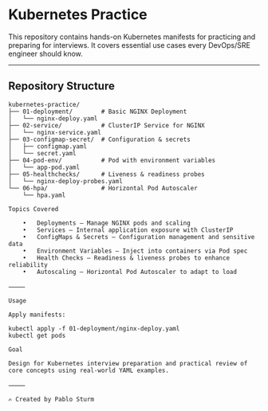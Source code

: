 #  Kubernetes Practice

This repository contains hands-on Kubernetes manifests for practicing and preparing for interviews. It covers essential use cases every DevOps/SRE engineer should know.

---

##  Repository Structure

```text
kubernetes-practice/
├── 01-deployment/        # Basic NGINX Deployment
│   └── nginx-deploy.yaml
├── 02-service/           # ClusterIP Service for NGINX
│   └── nginx-service.yaml
├── 03-configmap-secret/  # Configuration & secrets
│   ├── configmap.yaml
│   └── secret.yaml
├── 04-pod-env/           # Pod with environment variables
│   └── app-pod.yaml
├── 05-healthchecks/      # Liveness & readiness probes
│   └── nginx-deploy-probes.yaml
└── 06-hpa/               # Horizontal Pod Autoscaler
    └── hpa.yaml

Topics Covered

	•	Deployments – Manage NGINX pods and scaling
	•	Services – Internal application exposure with ClusterIP
	•	ConfigMaps & Secrets – Configuration management and sensitive data
	•	Environment Variables – Inject into containers via Pod spec
	•	Health Checks – Readiness & liveness probes to enhance reliability
	•	Autoscaling – Horizontal Pod Autoscaler to adapt to load

⸻

Usage

Apply manifests:

kubectl apply -f 01-deployment/nginx-deploy.yaml
kubectl get pods

Goal

Design for Kubernetes interview preparation and practical review of core concepts using real-world YAML examples.

⸻

✍️ Created by Pablo Sturm
